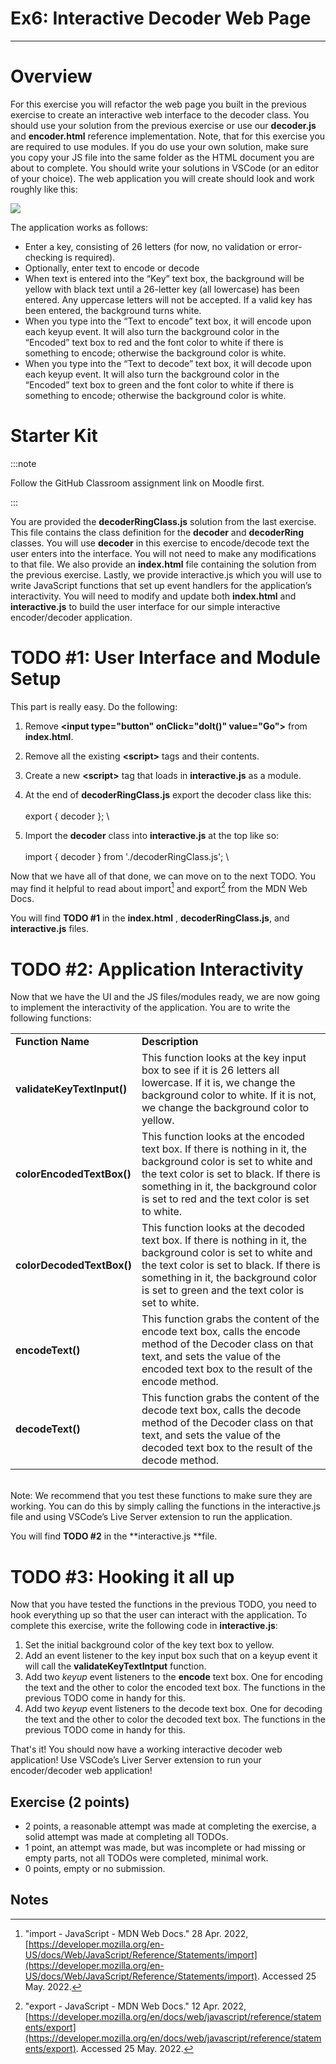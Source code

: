 # Ex6: Interactive Decoder Web Page


---


# Overview

For this exercise you will refactor the web page you built in the previous exercise to create an interactive web interface to the decoder class. You should use your solution from the previous exercise or use our **decoder.js** and **encoder.html** reference implementation. Note, that for this exercise you are required to use modules. If you do use your own solution, make sure you copy your JS file into the same folder as the HTML document you are about to complete. You should write your solutions in VSCode (or an editor of your choice). The web application you will create should look and work roughly like this:



![](exercise6.gif)


The application works as follows:



* Enter a key, consisting of 26 letters (for now, no validation or error-checking is required).
* Optionally, enter text to encode or decode
* When text is entered into the “Key” text box, the background will be yellow with black text until a 26-letter key (all lowercase) has been entered. Any uppercase letters will not be accepted. If a valid key has been entered, the background turns white.
* When you type into the “Text to encode” text box, it will encode upon each keyup event. It will also turn the background color in the “Encoded” text box to red and the font color to white if there is something to encode; otherwise the background color is white.
* When you type into the “Text to decode” text box, it will decode upon each keyup event. It will also turn the background color in the “Encoded” text box to green and the font color to white if there is something to encode; otherwise the background color is white.


# Starter Kit

:::note

Follow the GitHub Classroom assignment link on Moodle first.

:::

You are provided the **decoderRingClass.js** solution from the last exercise. This file contains the class definition for the **decoder** and **decoderRing** classes. You will use **decoder** in this exercise to encode/decode text the user enters into the interface. You will not need to make any modifications to that file. We also provide an **index.html** file containing the solution from the previous exercise. Lastly, we provide interactive.js which you will use to write JavaScript functions that set up event handlers for the application’s interactivity. You will need to modify and update both **index.html** and **interactive.js** to build the user interface for our simple interactive encoder/decoder application.


# TODO #1: User Interface and Module Setup

This part is really easy. Do the following:



1. Remove **&lt;input type="button" onClick="doIt()" value="Go">** from **index.html**.
2. Remove all the existing **&lt;script>** tags and their contents.
3. Create a new **&lt;script>** tag that loads in **interactive.js** as a module.
4. At the end of **decoderRingClass.js** export the decoder class like this: \
 \
export { decoder }; \

5. Import the **decoder** class into **interactive.js** at the top like so: \
 \
import { decoder } from './decoderRingClass.js'; \


Now that we have all of that done, we can move on to the next TODO. You may find it helpful to read about import[^1] and export[^2] from the MDN Web Docs.

You will find **TODO #1** in the **index.html** , **decoderRingClass.js**, and **interactive.js** files.


# TODO #2: Application Interactivity

Now that we have the UI and the JS files/modules ready, we are now going to implement the interactivity of the application. You are to write the following functions:


<table>
  <tr>
   <td><strong>Function Name</strong>
   </td>
   <td><strong>Description</strong>
   </td>
  </tr>
  <tr>
   <td><strong>validateKeyTextInput()</strong>
   </td>
   <td>This function looks at the key input box to see if it is 26 letters all lowercase. If it is, we change the background color to white. If it is not, we change the background color to yellow.
   </td>
  </tr>
  <tr>
   <td><strong>colorEncodedTextBox()</strong>
   </td>
   <td>This function looks at the encoded text box. If there is nothing in it, the background color is set to white and the text color is set to black. If there is something in it, the background color is set to red and the text color is set to white.
   </td>
  </tr>
  <tr>
   <td><strong>colorDecodedTextBox()</strong>
   </td>
   <td>This function looks at the decoded text box. If there is nothing in it, the background color is set to white and the text color is set to black. If there is something in it, the background color is set to green and the text color is set to white.
   </td>
  </tr>
  <tr>
   <td><strong>encodeText()</strong>
   </td>
   <td>This function grabs the content of the encode text box, calls the encode method of the Decoder class on that text, and sets the value of the encoded text box to the result of the encode method.
   </td>
  </tr>
  <tr>
   <td><strong>decodeText()</strong>
   </td>
   <td>This function grabs the content of the decode text box, calls the decode method of the Decoder class on that text, and sets the value of the decoded text box to the result of the decode method.
   </td>
  </tr>
</table>


 \
Note: We recommend that you test these functions to make sure they are working. You can do this by simply calling the functions in the interactive.js file and using VSCode’s Live Server extension to run the application.

You will find **TODO #2** in the **interactive.js **file.


# TODO #3: Hooking it all up

Now that you have tested the functions in the previous TODO, you need to hook everything up so that the user can interact with the application. To complete this exercise, write the following code in **interactive.js**:



1. Set the initial background color of the key text box to yellow.
2. Add an event listener to the key input box such that on a keyup event it will call the **validateKeyTextIntput** function.
3. Add two _keyup_ event listeners to the **encode** text box. One for encoding the text and the other to color the encoded text box. The functions in the previous TODO come in handy for this.
4. Add two _keyup_ event listeners to the decode text box. One for decoding the text and the other to color the decoded text box. The functions in the previous TODO come in handy for this.

That's it! You should now have a working interactive decoder web application! Use VSCode’s Liver Server extension to run your encoder/decoder web application!


## Exercise (2 points)



* 2 points, a reasonable attempt was made at completing the exercise, a solid attempt was made at completing all TODOs.
* 1 point, an attempt was made, but was incomplete or had missing or empty parts, not all TODOs were completed, minimal work.
* 0 points, empty or no submission.

<!-- Footnotes themselves at the bottom. -->
## Notes

[^1]:
     "import - JavaScript - MDN Web Docs." 28 Apr. 2022, [https://developer.mozilla.org/en-US/docs/Web/JavaScript/Reference/Statements/import](https://developer.mozilla.org/en-US/docs/Web/JavaScript/Reference/Statements/import). Accessed 25 May. 2022.

[^2]:
     "export - JavaScript - MDN Web Docs." 12 Apr. 2022, [https://developer.mozilla.org/en/docs/web/javascript/reference/statements/export](https://developer.mozilla.org/en/docs/web/javascript/reference/statements/export). Accessed 25 May. 2022.
